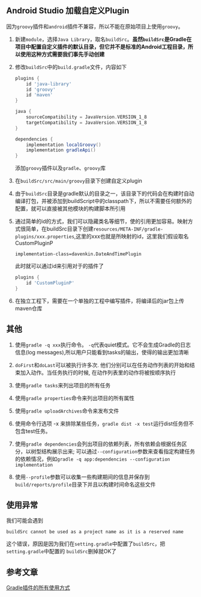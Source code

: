 ## Android Studio 加载自定义Plugin

因为`groovy`插件和`android`插件不兼容，所以不能在原始项目上使用`groovy`。

1. 新建`module`，选择`Java Library`，取名`buildSrc`。**虽然`buildSrc`是Gradle在项目中配置自定义插件的默认目录，但它并不是标准的Android工程目录，所以使用这种方式需要我们事先手动创建**
2. 修改`buildSrc`中的`build.gradle`文件，内容如下
	``` groovy
	plugins {
    	id 'java-library'
    	id 'groovy'
    	id 'maven'
	}

	java {
    	sourceCompatibility = JavaVersion.VERSION_1_8
    	targetCompatibility = JavaVersion.VERSION_1_8
	}

	dependencies {
    	implementation localGroovy()
    	implementation gradleApi()
	}
	```
	添加`groovy`插件以及`gradle`、`groovy`库
	
3. 在`buildSrc/src/main/groovy`目录下创建自定义plugin

4. 由于`buildSrc`目录是gradle默认的目录之一，该目录下的代码会在构建时自动编译打包，并被添加到buildScript中的classpath下，所以不需要任何额外的配置，就可以直接被其他模块的构建脚本所引用

5. 通过简单的id的方式，我们可以隐藏类名等细节，使的引用更加容易。映射方式很简单，在buildSrc目录下创建`resources/META-INF/gradle-plugins/xxx.properties`,这里的xxx也就是所映射的id，这里我们假设取名CustomPluginP
	
	`implementation-class=davenkin.DateAndTimePlugin`
	
	此时就可以通过id来引用对于的插件了
	
	``` groovy
	plugins {
    	id 'CustomPluginP'
	}
	```
	
6. 在独立工程下，需要在一个单独的工程中编写插件，将编译后的jar包上传maven仓库	

## 其他

1. 使用`gradle -q xxx`执行命令。 `-q`代表quiet模式。它不会生成Gradle的日志信息(log messages),所以用户只能看到tasks的输出，使得的输出更加清晰

2. `doFirst`和`doLast`可以被执行许多次. 他们分别可以在任务动作列表的开始和结束加入动作。当任务执行的时候, 在动作列表里的动作将被按顺序执行

3. 使用`gradle tasks`来列出项目的所有任务

4. 使用`gradle properties`命令来列出项目的所有属性

5. 使用`gradle uploadArchives`命令来发布文件

6. 使用命令行选项 -x 来排除某些任务，`gradle dist -x test`运行dist任务但不包含test任务。
   
7. 使用`gradle dependencies`会列出项目的依赖列表，所有依赖会根据任务区分，以树型结构展示出来;
    可以通过`--configuration`参数来查看指定构建任务的依赖情况，例如`gradle -q app:dependencies --configuration implementation`

8. 使用`--profile`参数可以收集一些构建期间的信息并保存到`build/reports/profile`目录下并且以构建时间命名这些文件

## 使用异常

我们可能会遇到

`buildSrc cannot be used as a project name as it is a reserved name`

这个错误，原因是因为我们在`setting.gradle`中配置了`buildSrc`，把`setting.gradle`中配置的
`buildSrc`删掉就OK了

## 参考文章
[Gradle插件的所有使用方式](https://blog.csdn.net/qq_34681580/article/details/106725644)